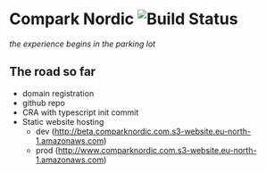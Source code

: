 # Compark Nordic ![Build Status](https://codebuild.eu-north-1.amazonaws.com/badges?uuid=eyJlbmNyeXB0ZWREYXRhIjoieHhwTzQ5b1N0dmVYWTBScEVPa2JJR053amEyREs1VCtEWWpLVjBvbTlNVFVGWVdNL2l2anR0R3Q5NEp4b0Y1cXRXamp0NDZBUlA4andQMXNGTFhsUUpzPSIsIml2UGFyYW1ldGVyU3BlYyI6ImxLdmZZaWtISm5yUi80ZXAiLCJtYXRlcmlhbFNldFNlcmlhbCI6MX0%3D&branch=master)


*the experience begins in the parking lot*

## The road so far

* domain registration
* github repo
* CRA with typescript init commit
* Static website hosting
    - dev (http://beta.comparknordic.com.s3-website.eu-north-1.amazonaws.com)
    - prod (http://www.comparknordic.com.s3-website.eu-north-1.amazonaws.com)
